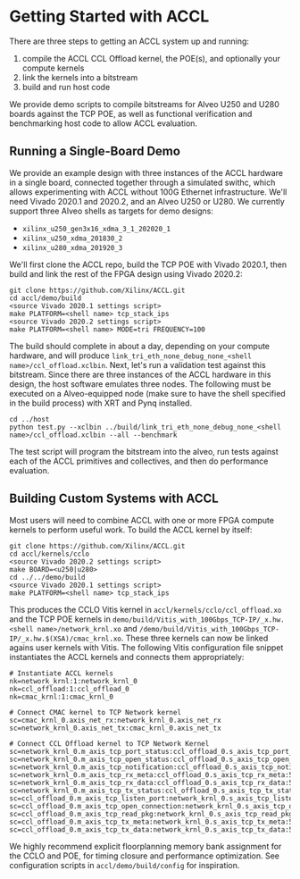
# Getting Started with ACCL

There are three steps to getting an ACCL system up and running: 
1. compile the ACCL CCL Offload kernel, the POE(s), and optionally your compute kernels
2. link the kernels into a bitstream
3. build and run host code

We provide demo scripts to compile bitstreams for Alveo U250 and U280 boards against the TCP POE, as well as functional verification and benchmarking host code to allow ACCL evaluation.

## Running a Single-Board Demo
We provide an example design with three instances of the ACCL hardware in a single board, connected together through a simulated swithc, which allows experimenting with ACCL without 100G Ethernet infrastructure. We'll need Vivado 2020.1 and 2020.2, and an Alveo U250 or U280. We currently support three Alveo shells as targets for demo designs:
- `xilinx_u250_gen3x16_xdma_3_1_202020_1`
- `xilinx_u250_xdma_201830_2`
- `xilinx_u280_xdma_201920_3`

We'll first clone the ACCL repo, build the TCP POE with Vivado 2020.1, then build and link the rest of the FPGA design using Vivado 2020.2:
````
git clone https://github.com/Xilinx/ACCL.git
cd accl/demo/build
<source Vivado 2020.1 settings script>
make PLATFORM=<shell name> tcp_stack_ips
<source Vivado 2020.2 settings script>
make PLATFORM=<shell name> MODE=tri FREQUENCY=100 
````
The build should complete in about a day, depending on your compute hardware, and will produce `link_tri_eth_none_debug_none_<shell name>/ccl_offload.xclbin`. Next, let's run a validation test against this bitstream. Since there are three instances of the ACCL hardware in this design, the host software emulates three nodes. The following must be executed on a Alveo-equipped node (make sure to have the shell specified in the build process) with XRT and Pynq installed.
````
cd ../host
python test.py --xclbin ../build/link_tri_eth_none_debug_none_<shell name>/ccl_offload.xclbin --all --benchmark
````
The test script will program the bitstream into the alveo, run tests against each of the ACCL primitives and collectives, and then do performance evaluation.

## Building Custom Systems with ACCL
Most users will need to combine ACCL with one or more FPGA compute kernels to perform useful work. To build the ACCL kernel by itself:
````
git clone https://github.com/Xilinx/ACCL.git
cd accl/kernels/cclo
<source Vivado 2020.2 settings script>
make BOARD=<u250|u280> 
cd ../../demo/build
<source Vivado 2020.1 settings script>
make PLATFORM=<shell name> tcp_stack_ips
````
This produces the CCLO Vitis kernel in `accl/kernels/cclo/ccl_offload.xo` and the TCP POE kernels in `demo/build/Vitis_with_100Gbps_TCP-IP/_x.hw.<shell name>/network_krnl.xo` and `/demo/build/Vitis_with_100Gbps_TCP-IP/_x.hw.$(XSA)/cmac_krnl.xo`. These three kernels can now be linked agains user kernels with Vitis. The following Vitis configuration file snippet instantiates the ACCL kernels and connects them appropriately:
````
# Instantiate ACCL kernels
nk=network_krnl:1:network_krnl_0
nk=ccl_offload:1:ccl_offload_0
nk=cmac_krnl:1:cmac_krnl_0

# Connect CMAC kernel to TCP Network kernel
sc=cmac_krnl_0.axis_net_rx:network_krnl_0.axis_net_rx
sc=network_krnl_0.axis_net_tx:cmac_krnl_0.axis_net_tx

# Connect CCL Offload kernel to TCP Network Kernel
sc=network_krnl_0.m_axis_tcp_port_status:ccl_offload_0.s_axis_tcp_port_status:512
sc=network_krnl_0.m_axis_tcp_open_status:ccl_offload_0.s_axis_tcp_open_status:512
sc=network_krnl_0.m_axis_tcp_notification:ccl_offload_0.s_axis_tcp_notification:512
sc=network_krnl_0.m_axis_tcp_rx_meta:ccl_offload_0.s_axis_tcp_rx_meta:512
sc=network_krnl_0.m_axis_tcp_rx_data:ccl_offload_0.s_axis_tcp_rx_data:512
sc=network_krnl_0.m_axis_tcp_tx_status:ccl_offload_0.s_axis_tcp_tx_status:512
sc=ccl_offload_0.m_axis_tcp_listen_port:network_krnl_0.s_axis_tcp_listen_port:512
sc=ccl_offload_0.m_axis_tcp_open_connection:network_krnl_0.s_axis_tcp_open_connection:512
sc=ccl_offload_0.m_axis_tcp_read_pkg:network_krnl_0.s_axis_tcp_read_pkg:512
sc=ccl_offload_0.m_axis_tcp_tx_meta:network_krnl_0.s_axis_tcp_tx_meta:512
sc=ccl_offload_0.m_axis_tcp_tx_data:network_krnl_0.s_axis_tcp_tx_data:512
````
We highly recommend explicit floorplanning memory bank assignment for the CCLO and POE, for timing closure and performance optimization. See configuration scripts in `accl/demo/build/config` for inspiration.